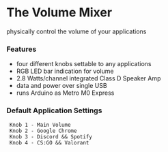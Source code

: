 # The Volume Mixer
physically control the volume of your applications

### Features
- four different knobs settable to any applications
- RGB LED bar indication for volume
- 2.8 Watts/channel integrated Class D Speaker Amp
- data and power over single USB
- runs Arduino as Metro M0 Express

### Default Application Settings
```
 Knob 1 - Main Volume
 Knob 2 - Google Chrome
 Knob 3 - Discord && Spotify
 Knob 4 - CS:GO && Valorant
 ```
